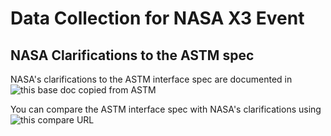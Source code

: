 # Data Collection for NASA X3 Event

## NASA Clarifications to the ASTM spec

NASA's clarifications to the ASTM interface spec are documented in ![this base doc copied from ASTM](https://github.com/nasa/uam-apis/blob/master/datacollection/nasa-astm-utm.yaml)

You can compare the ASTM interface spec with NASA's clarifications using ![this compare URL](https://github.com/nasa/uam-apis/compare/implementation_2020q2_752454c..master)
